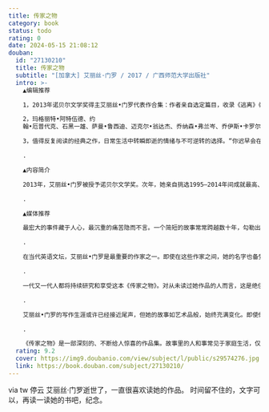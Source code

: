 ```yaml
---
title: 传家之物
category: book
status: todo
rating: 0
date: 2024-05-15 21:08:12
douban:
  id: "27130210"
  title: 传家之物
  subtitle: "[加拿大] 艾丽丝·门罗 / 2017 / 广西师范大学出版社"
  intro: >-
    ▲编辑推荐

    1，2013年诺贝尔文学奖得主艾丽丝•门罗代表作合集：作者亲自选定篇目，收录《逃离》《亲爱的生活》《好女人的爱情》等经典名篇，写作生涯至高成就集于一册。

    2，玛格丽特•阿特伍德、约
    翰•厄普代克、石黑一雄、萨曼•鲁西迪、迈克尔•翁达杰、乔纳森•弗兰岑、乔伊斯•卡罗尔•奥茨、裘帕•拉希莉、朱利安•巴恩斯……一众名家盛赞，当代英语文坛备受尊崇的作家。

    3，值得反复阅读的经典之作，日常生活中转瞬即逝的情绪与不可逆转的选择。“你迟早会在其中一个故事里，与自己面对面相遇。”

    .

    ▲内容简介

    2013年，艾丽丝•门罗被授予诺贝尔文学奖。次年，她亲自挑选1995—2014年间成就最高、最具代表性的短篇小说，集结成此书，其中包括她的代表作《逃离》《好女人的爱情》《亲爱的生活》《幸福过了头》《憎恨、友情、追求、爱情、婚姻》等等。书中故事多以加拿大小镇和乡村生活为背景，或带有自传色彩，或涉及历史人物，或讲述普通人的平凡生活，透过种种微妙的关系、转瞬即逝的情绪和不可逆转的选择，给人以莫大震撼。

    .

    ▲媒体推荐

    最宏大的事件藏于人心，最沉重的痛苦隐而不言。一个简短的故事常常跨越数十年，勾勒出人的一生。艾丽丝•门罗在三十页之内呈现的东西，普通作家要用三百页才能说清。她是行文简洁的行家、当代短篇小说大师。——诺贝尔文学奖评委会秘书彼得•恩隆德，2013年诺贝尔文学奖颁奖辞

    .

    在当代英语文坛，艾丽丝•门罗是最重要的作家之一。即使在这些作家之间，她的名字也备受尊崇。——玛格丽特•阿特伍德

    .

    一代又一代人都将持续研究和享受这本《传家之物》。对从未读过她作品的人而言，这是绝佳的入门途径。——美国公共广播电台

    .

    艾丽丝•门罗的写作生涯或许已经接近尾声，但她的故事如艺术品般，始终充满变化。即使你已经读过《传家之物》中的一些篇目，它们仍然会带来或大或小的惊喜。——《纽约时报》

    .

    《传家之物》是一部深刻的、不断给人惊喜的作品集。故事里的人和事常见于家庭生活，仅在为数不多的时刻充满戏剧性，却有生死之重。——《洛杉矶时报》
  rating: 9.2
  cover: https://img9.doubanio.com/view/subject/l/public/s29574276.jpg
  link: https://book.douban.com/subject/27130210/
---
```


via tw 停云 艾丽丝·门罗逝世了，一直很喜欢读她的作品。
时间留不住的，文字可以，再读一读她的书吧，纪念。